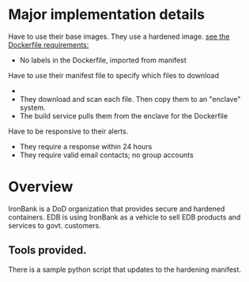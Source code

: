 
# Major implementation details 
Have to use their base images. They use a hardened image.
  [see the Dockerfile requirements:](https://repo1.dso.mil/dsop/dccscr/-/blob/master/Hardening/Dockerfile_Requirements.md#requirements)
  - No labels in the Dockerfile, imported from manifest

Have to use their manifest file to specify which files to download
  - [](https://repo1.dso.mil/dsop/dccscr/-/tree/master/hardening%20manifest)
  - They download and scan each file. Then copy them to an "enclave" system. 
  - The build service pulls them from the enclave for the Dockerfile

Have to be responsive to their alerts. 
  - They require a response within 24 hours
  - They require valid email contacts; no group accounts


# Overview
IronBank is a DoD organization that provides secure and hardened containers.
EDB is using IronBank as a vehicle to sell EDB products and services to govt. customers.


## Tools provided.
There is a sample python script that updates to the hardening manifest.
[](repo1.dso.mil/dsop/container-hardening-tools/proof-of-concept/resource_scripts/)
